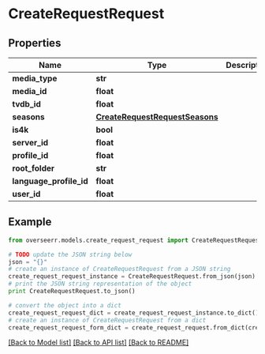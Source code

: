# CreateRequestRequest


## Properties
Name | Type | Description | Notes
------------ | ------------- | ------------- | -------------
**media_type** | **str** |  | 
**media_id** | **float** |  | 
**tvdb_id** | **float** |  | [optional] 
**seasons** | [**CreateRequestRequestSeasons**](CreateRequestRequestSeasons.md) |  | [optional] 
**is4k** | **bool** |  | [optional] 
**server_id** | **float** |  | [optional] 
**profile_id** | **float** |  | [optional] 
**root_folder** | **str** |  | [optional] 
**language_profile_id** | **float** |  | [optional] 
**user_id** | **float** |  | [optional] 

## Example

```python
from overseerr.models.create_request_request import CreateRequestRequest

# TODO update the JSON string below
json = "{}"
# create an instance of CreateRequestRequest from a JSON string
create_request_request_instance = CreateRequestRequest.from_json(json)
# print the JSON string representation of the object
print CreateRequestRequest.to_json()

# convert the object into a dict
create_request_request_dict = create_request_request_instance.to_dict()
# create an instance of CreateRequestRequest from a dict
create_request_request_form_dict = create_request_request.from_dict(create_request_request_dict)
```
[[Back to Model list]](../README.md#documentation-for-models) [[Back to API list]](../README.md#documentation-for-api-endpoints) [[Back to README]](../README.md)


